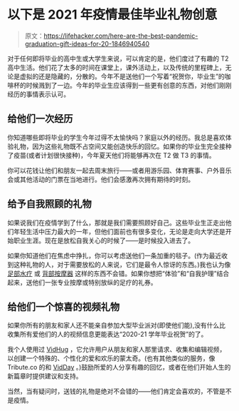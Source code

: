 # 以下是 2021 年疫情最佳毕业礼物创意

> 原文：<https://lifehacker.com/here-are-the-best-pandemic-graduation-gift-ideas-for-20-1846940540>

对于任何即将毕业的高中生或大学生来说，可以肯定的是，他们度过了有趣的 T2 高中生活。他们花了太多的时间在课堂上，课外活动上，以及传统的里程碑上，无论是虚拟的还是隐藏的，分散的。今年不是送他们一个写着“祝贺你，毕业生”的咖啡杯的时候溅到了一边。今年的毕业生应该得到一些更有创意的东西，对他们刚刚经历的事情表示认可。



## 给他们一次经历

你知道哪些即将毕业的学生今年过得不太愉快吗？家庭以外的经历。我总是喜欢体验礼物，因为这些礼物既不占空间又能创造快乐的回忆。如果你的毕业生完全接种了疫苗(或者计划很快接种)，今年夏天他们将能够再次在 T2 做 T3 的事情。

你可以花钱让他们和朋友一起去周末旅行——或者用游乐园、体育赛事、户外音乐会或其他活动的门票在当地进行。他们会感激再次拥有期待的时刻。

## 给予自我照顾的礼物

如果说我们在疫情学到了什么，那就是我们需要照顾好自己。这些毕业生正走出他们年轻生活中压力最大的一年，但他们面前也有很多变化，无论是走向大学还是开始职业生涯。现在是放松自我关心的时候了——是时候投入进去了。

如果你知道他们在焦虑中挣扎，你可以考虑送他们一条加重的毯子。(作为最近收到这种礼物的人，对于需要放松的人来说，它们是最令人惊讶的东西。)我也认为像 [足部水疗](https://www.thespruce.com/best-foot-spas-4153811) 或 [背部按摩器](https://nymag.com/strategist/article/best-electric-back-massagers.html) 这样的东西不会错。如果你想把“体验”和“自我护理”结合起来，送他们一张专业按摩或特别放纵的足疗的礼券。

## 给他们一个惊喜的视频礼物

如果你所有的朋友和家人还不能亲自参加大型毕业派对(即使他们能),没有什么比收集所有爱他们的人的视频信息更能表达“2020-21 学年毕业祝贺”的了。

我个人使用过 [VidHug](https://www.vidhug.com/) ，它允许用户从朋友和家人那里请求、收集和编辑视频，以创建一个特殊的、个性化的爱和欢乐的蒙太奇。(也有其他类似的服务，像 Tribute.co 的和 [VidDay](https://www.vidday.com/video-maker/graduation-video) 。)鼓励所爱的人分享有趣的回忆，或者在他们开始人生的新篇章时提供建议和支持。

当然，当有疑问时，送钱的礼物是绝对不会错的——他们肯定会喜欢的，不管是不是疫情。